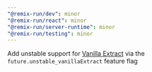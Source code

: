 ```yaml
---
"@remix-run/dev": minor
"@remix-run/react": minor
"@remix-run/server-runtime": minor
"@remix-run/testing": minor
---
```


Add unstable support for [Vanilla Extract](https://vanilla-extract.style) via the `future.unstable_vanillaExtract` feature flag
